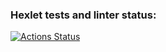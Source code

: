 ### Hexlet tests and linter status:
[![Actions Status](https://github.com/levanse/frontend-project-44/workflows/hexlet-check/badge.svg)](https://github.com/levanse/frontend-project-44/actions)